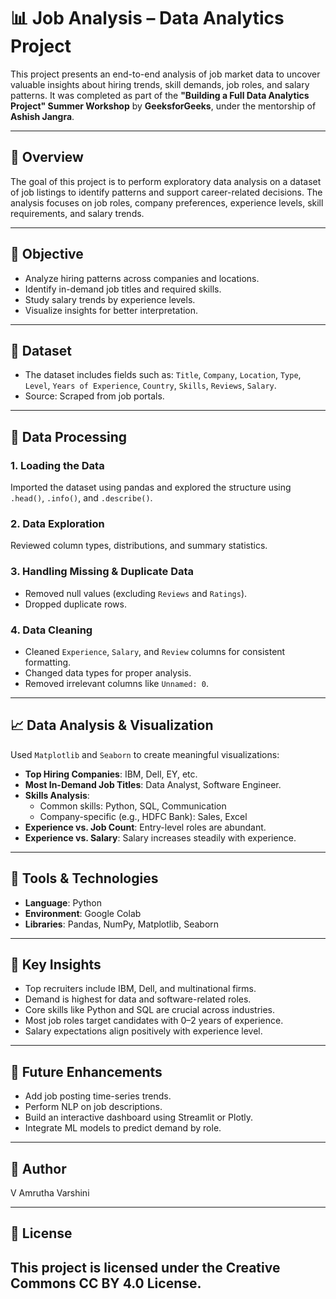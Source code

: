 # 📊 Job Analysis – Data Analytics Project

This project presents an end-to-end analysis of job market data to uncover valuable insights about hiring trends, skill demands, job roles, and salary patterns. It was completed as part of the **"Building a Full Data Analytics Project" Summer Workshop** by **GeeksforGeeks**, under the mentorship of **Ashish Jangra**.

---

## 📌 Overview

The goal of this project is to perform exploratory data analysis on a dataset of job listings to identify patterns and support career-related decisions. The analysis focuses on job roles, company preferences, experience levels, skill requirements, and salary trends.

---

## 🎯 Objective

- Analyze hiring patterns across companies and locations.
- Identify in-demand job titles and required skills.
- Study salary trends by experience levels.
- Visualize insights for better interpretation.

---

## 📂 Dataset

- The dataset includes fields such as: `Title`, `Company`, `Location`, `Type`, `Level`, `Years of Experience`, `Country`, `Skills`, `Reviews`, `Salary`.
- Source: Scraped from job portals.

---

## 🔄 Data Processing

### 1. **Loading the Data**  
Imported the dataset using pandas and explored the structure using `.head()`, `.info()`, and `.describe()`.

### 2. **Data Exploration**  
Reviewed column types, distributions, and summary statistics.

### 3. **Handling Missing & Duplicate Data**  
- Removed null values (excluding `Reviews` and `Ratings`).
- Dropped duplicate rows.

### 4. **Data Cleaning**  
- Cleaned `Experience`, `Salary`, and `Review` columns for consistent formatting.
- Changed data types for proper analysis.
- Removed irrelevant columns like `Unnamed: 0`.

---

## 📈 Data Analysis & Visualization

Used `Matplotlib` and `Seaborn` to create meaningful visualizations:

- **Top Hiring Companies**: IBM, Dell, EY, etc.
- **Most In-Demand Job Titles**: Data Analyst, Software Engineer.
- **Skills Analysis**:
  - Common skills: Python, SQL, Communication
  - Company-specific (e.g., HDFC Bank): Sales, Excel
- **Experience vs. Job Count**: Entry-level roles are abundant.
- **Experience vs. Salary**: Salary increases steadily with experience.

---

## 🔧 Tools & Technologies

- **Language**: Python  
- **Environment**: Google Colab  
- **Libraries**: Pandas, NumPy, Matplotlib, Seaborn

---

## 📌 Key Insights

- Top recruiters include IBM, Dell, and multinational firms.
- Demand is highest for data and software-related roles.
- Core skills like Python and SQL are crucial across industries.
- Most job roles target candidates with 0–2 years of experience.
- Salary expectations align positively with experience level.

---

## 🚀 Future Enhancements

- Add job posting time-series trends.
- Perform NLP on job descriptions.
- Build an interactive dashboard using Streamlit or Plotly.
- Integrate ML models to predict demand by role.

---

## 👤 Author

 V Amrutha Varshini

---

## 📄 License

This project is licensed under the **Creative Commons CC BY 4.0 License**. 
---


